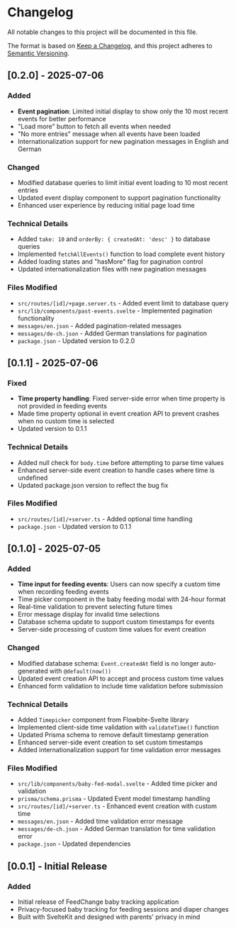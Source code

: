 # Changelog

All notable changes to this project will be documented in this file.

The format is based on [Keep a Changelog](https://keepachangelog.com/en/1.0.0/),
and this project adheres to [Semantic Versioning](https://semver.org/spec/v2.0.0.html).

## [0.2.0] - 2025-07-06

### Added

- **Event pagination**: Limited initial display to show only the 10 most recent events for better performance
- "Load more" button to fetch all events when needed
- "No more entries" message when all events have been loaded
- Internationalization support for new pagination messages in English and German

### Changed

- Modified database queries to limit initial event loading to 10 most recent entries
- Updated event display component to support pagination functionality
- Enhanced user experience by reducing initial page load time

### Technical Details

- Added `take: 10` and `orderBy: { createdAt: 'desc' }` to database queries
- Implemented `fetchAllEvents()` function to load complete event history
- Added loading states and "hasMore" flag for pagination control
- Updated internationalization files with new pagination messages

### Files Modified

- `src/routes/[id]/+page.server.ts` - Added event limit to database query
- `src/lib/components/past-events.svelte` - Implemented pagination functionality
- `messages/en.json` - Added pagination-related messages
- `messages/de-ch.json` - Added German translations for pagination
- `package.json` - Updated version to 0.2.0

## [0.1.1] - 2025-07-06

### Fixed

- **Time property handling**: Fixed server-side error when time property is not provided in feeding events
- Made time property optional in event creation API to prevent crashes when no custom time is selected
- Updated version to 0.1.1

### Technical Details

- Added null check for `body.time` before attempting to parse time values
- Enhanced server-side event creation to handle cases where time is undefined
- Updated package.json version to reflect the bug fix

### Files Modified

- `src/routes/[id]/+server.ts` - Added optional time handling
- `package.json` - Updated version to 0.1.1

## [0.1.0] - 2025-07-05

### Added

- **Time input for feeding events**: Users can now specify a custom time when recording feeding events
- Time picker component in the baby feeding modal with 24-hour format
- Real-time validation to prevent selecting future times
- Error message display for invalid time selections
- Database schema update to support custom timestamps for events
- Server-side processing of custom time values for event creation

### Changed

- Modified database schema: `Event.createdAt` field is no longer auto-generated with `@default(now())`
- Updated event creation API to accept and process custom time values
- Enhanced form validation to include time validation before submission

### Technical Details

- Added `Timepicker` component from Flowbite-Svelte library
- Implemented client-side time validation with `validateTime()` function
- Updated Prisma schema to remove default timestamp generation
- Enhanced server-side event creation to set custom timestamps
- Added internationalization support for time validation error messages

### Files Modified

- `src/lib/components/baby-fed-modal.svelte` - Added time picker and validation
- `prisma/schema.prisma` - Updated Event model timestamp handling
- `src/routes/[id]/+server.ts` - Enhanced event creation with custom time
- `messages/en.json` - Added time validation error message
- `messages/de-ch.json` - Added German translation for time validation error
- `package.json` - Updated dependencies

## [0.0.1] - Initial Release

### Added

- Initial release of FeedChange baby tracking application
- Privacy-focused baby tracking for feeding sessions and diaper changes
- Built with SvelteKit and designed with parents' privacy in mind
